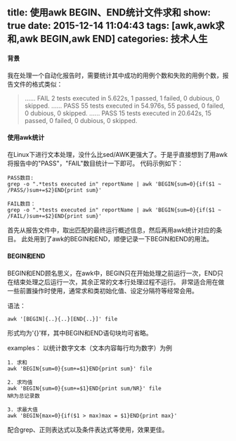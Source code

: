 title: 使用awk BEGIN、END统计文件求和
show: true
date: 2015-12-14 11:04:43
tags: [awk,awk求和,awk BEGIN,awk END]
categories: 技术人生
---
#### 背景
我在处理一个自动化报告时，需要统计其中成功的用例个数和失败的用例个数，报告文件的格式类似：
>......
FAIL 2 tests executed in 5.622s, 1 passed, 1 failed, 0 dubious, 0 skipped.
......
PASS 55 tests executed in 54.976s, 55 passed, 0 failed, 0 dubious, 0 skipped.
......
PASS 15 tests executed in 20.642s, 15 passed, 0 failed, 0 dubious, 0 skipped.

#### 使用awk统计
在Linux下进行文本处理，没什么比sed/AWK更强大了。于是乎直接想到了用awk将报告中的"PASS"，"FAIL"数目统计一下即可。
代码示例如下：
<!--more-->

```
PASS数目:
grep -o ".*tests executed in" reportName | awk 'BEGIN{sum=0}{if($1 ~ /PASS/)sum+=$2}END{print sum}'

FAIL数目：
grep -o ".*tests executed in" reportName | awk 'BEGIN{sum=0}{if($1 ~ /FAIL/)sum+=$2}END{print sum}'
```

首先从报告文件中，取出匹配的最终运行概述信息，然后再用awk统计对应的条目。
此处用到了awk的BEGIN和END，顺便记录一下BEGIN和END的用法。

#### BEGIN和END
BEGIN和END顾名思义，在awk中，BEGIN只在开始处理之前运行一次，END只在结束处理之后运行一次，其余正常的文本行处理过程不运行。
非常适合用在做一些前置操作时使用，通常求和类初始化值、设定分隔符等经常会用。

语法：
```
awk '[BEGIN]{..}{..}[END{..}]' file
```
形式均为'{}'样，其中BEGIN和END语句块均可省略。

examples：
以统计数字文本（文本内容每行均为数字）为例
```
1. 求和
awk 'BEGIN{sum=0}{sum+=$1}END{print sum}' file

2. 求均值
awk 'BEGIN{sum=0}{sum+=$1}END{print sum/NR}' file
NR为总记录数

3. 求最大值
awk 'BEGIN{max=0}{if($1 > max)max = $1}END{print max}'

```

配合grep、正则表达式以及条件表达式等使用，效果更佳。
